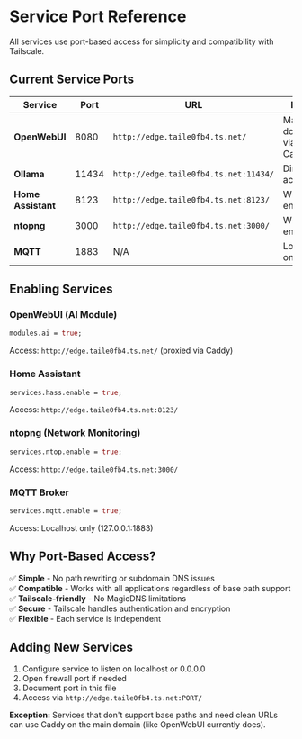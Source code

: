# Service Port Reference

All services use port-based access for simplicity and compatibility with Tailscale.

## Current Service Ports

| Service | Port | URL | Notes |
|---------|------|-----|-------|
| **OpenWebUI** | 8080 | `http://edge.taile0fb4.ts.net/` | Main domain via Caddy |
| **Ollama** | 11434 | `http://edge.taile0fb4.ts.net:11434/` | Direct access |
| **Home Assistant** | 8123 | `http://edge.taile0fb4.ts.net:8123/` | When enabled |
| **ntopng** | 3000 | `http://edge.taile0fb4.ts.net:3000/` | When enabled |
| **MQTT** | 1883 | N/A | Localhost only |

## Enabling Services

### OpenWebUI (AI Module)
```nix
modules.ai = true;
```
Access: `http://edge.taile0fb4.ts.net/` (proxied via Caddy)

### Home Assistant
```nix
services.hass.enable = true;
```
Access: `http://edge.taile0fb4.ts.net:8123/`

### ntopng (Network Monitoring)
```nix
services.ntop.enable = true;
```
Access: `http://edge.taile0fb4.ts.net:3000/`

### MQTT Broker
```nix
services.mqtt.enable = true;
```
Access: Localhost only (127.0.0.1:1883)

## Why Port-Based Access?

✅ **Simple** - No path rewriting or subdomain DNS issues  
✅ **Compatible** - Works with all applications regardless of base path support  
✅ **Tailscale-friendly** - No MagicDNS limitations  
✅ **Secure** - Tailscale handles authentication and encryption  
✅ **Flexible** - Each service is independent  

## Adding New Services

1. Configure service to listen on localhost or 0.0.0.0
2. Open firewall port if needed
3. Document port in this file
4. Access via `http://edge.taile0fb4.ts.net:PORT/`

**Exception:** Services that don't support base paths and need clean URLs can use Caddy on the main domain (like OpenWebUI currently does).
